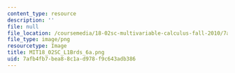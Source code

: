 ```yaml
---
content_type: resource
description: ''
file: null
file_location: /coursemedia/18-02sc-multivariable-calculus-fall-2010/7afb4fb7bea88c1ad978f9c643adb386_MIT18_02SC_L1Brds_6a.png
file_type: image/png
resourcetype: Image
title: MIT18_02SC_L1Brds_6a.png
uid: 7afb4fb7-bea8-8c1a-d978-f9c643adb386
---
```


